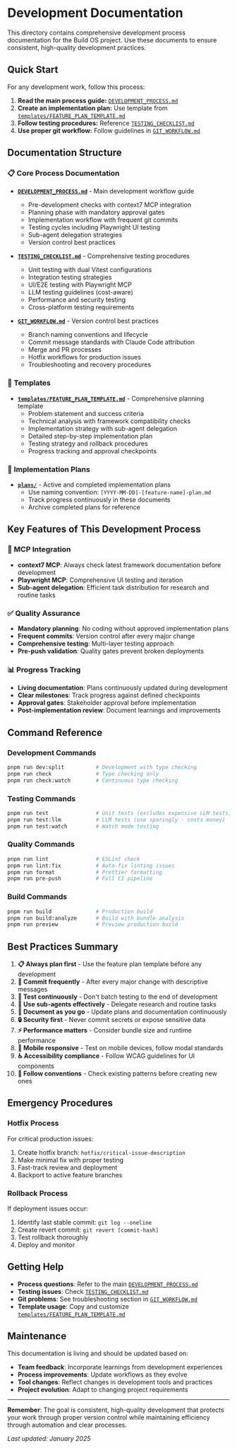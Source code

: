 # Development Documentation

This directory contains comprehensive development process documentation for the Build OS project. Use these documents to ensure consistent, high-quality development practices.

## Quick Start

For any development work, follow this process:

1. **Read the main process guide:** [`DEVELOPMENT_PROCESS.md`](./DEVELOPMENT_PROCESS.md)
2. **Create an implementation plan:** Use template from [`templates/FEATURE_PLAN_TEMPLATE.md`](./templates/FEATURE_PLAN_TEMPLATE.md)
3. **Follow testing procedures:** Reference [`TESTING_CHECKLIST.md`](./TESTING_CHECKLIST.md)
4. **Use proper git workflow:** Follow guidelines in [`GIT_WORKFLOW.md`](./GIT_WORKFLOW.md)

## Documentation Structure

### 📋 Core Process Documentation

- **[`DEVELOPMENT_PROCESS.md`](./DEVELOPMENT_PROCESS.md)** - Main development workflow guide
    - Pre-development checks with context7 MCP integration
    - Planning phase with mandatory approval gates
    - Implementation workflow with frequent git commits
    - Testing cycles including Playwright UI testing
    - Sub-agent delegation strategies
    - Version control best practices

- **[`TESTING_CHECKLIST.md`](./TESTING_CHECKLIST.md)** - Comprehensive testing procedures
    - Unit testing with dual Vitest configurations
    - Integration testing strategies
    - UI/E2E testing with Playwright MCP
    - LLM testing guidelines (cost-aware)
    - Performance and security testing
    - Cross-platform testing requirements

- **[`GIT_WORKFLOW.md`](./GIT_WORKFLOW.md)** - Version control best practices
    - Branch naming conventions and lifecycle
    - Commit message standards with Claude Code attribution
    - Merge and PR processes
    - Hotfix workflows for production issues
    - Troubleshooting and recovery procedures

### 📝 Templates

- **[`templates/FEATURE_PLAN_TEMPLATE.md`](./templates/FEATURE_PLAN_TEMPLATE.md)** - Comprehensive planning template
    - Problem statement and success criteria
    - Technical analysis with framework compatibility checks
    - Implementation strategy with sub-agent delegation
    - Detailed step-by-step implementation plan
    - Testing strategy and rollback procedures
    - Progress tracking and approval checkpoints

### 📁 Implementation Plans

- **[`plans/`](./plans/)** - Active and completed implementation plans
    - Use naming convention: `[YYYY-MM-DD]-[feature-name]-plan.md`
    - Track progress continuously in these documents
    - Archive completed plans for reference

## Key Features of This Development Process

### 🔧 MCP Integration

- **context7 MCP**: Always check latest framework documentation before development
- **Playwright MCP**: Comprehensive UI testing and iteration
- **Sub-agent delegation**: Efficient task distribution for research and routine tasks

### ✅ Quality Assurance

- **Mandatory planning**: No coding without approved implementation plans
- **Frequent commits**: Version control after every major change
- **Comprehensive testing**: Multi-layer testing approach
- **Pre-push validation**: Quality gates prevent broken deployments

### 📊 Progress Tracking

- **Living documentation**: Plans continuously updated during development
- **Clear milestones**: Track progress against defined checkpoints
- **Approval gates**: Stakeholder approval before implementation
- **Post-implementation review**: Document learnings and improvements

## Command Reference

### Development Commands

```bash
pnpm run dev:split          # Development with type checking
pnpm run check              # Type checking only
pnpm run check:watch        # Continuous type checking
```

### Testing Commands

```bash
pnpm run test               # Unit tests (excludes expensive LLM tests)
pnpm run test:llm           # LLM tests (use sparingly - costs money)
pnpm run test:watch         # Watch mode testing
```

### Quality Commands

```bash
pnpm run lint               # ESLint check
pnpm run lint:fix           # Auto-fix linting issues
pnpm run format             # Prettier formatting
pnpm run pre-push           # Full CI pipeline
```

### Build Commands

```bash
pnpm run build              # Production build
pnpm run build:analyze      # Build with bundle analysis
pnpm run preview            # Preview production build
```

## Best Practices Summary

1. **📋 Always plan first** - Use the feature plan template before any development
2. **💾 Commit frequently** - After every major change with descriptive messages
3. **🧪 Test continuously** - Don't batch testing to the end of development
4. **🤖 Use sub-agents effectively** - Delegate research and routine tasks
5. **📝 Document as you go** - Update plans and documentation continuously
6. **🔒 Security first** - Never commit secrets or expose sensitive data
7. **⚡ Performance matters** - Consider bundle size and runtime performance
8. **📱 Mobile responsive** - Test on mobile devices, follow modal standards
9. **♿ Accessibility compliance** - Follow WCAG guidelines for UI components
10. **🔄 Follow conventions** - Check existing patterns before creating new ones

## Emergency Procedures

### Hotfix Process

For critical production issues:

1. Create hotfix branch: `hotfix/critical-issue-description`
2. Make minimal fix with proper testing
3. Fast-track review and deployment
4. Backport to active feature branches

### Rollback Process

If deployment issues occur:

1. Identify last stable commit: `git log --oneline`
2. Create revert commit: `git revert [commit-hash]`
3. Test rollback thoroughly
4. Deploy and monitor

## Getting Help

- **Process questions**: Refer to the main [`DEVELOPMENT_PROCESS.md`](./DEVELOPMENT_PROCESS.md)
- **Testing issues**: Check [`TESTING_CHECKLIST.md`](./TESTING_CHECKLIST.md)
- **Git problems**: See troubleshooting section in [`GIT_WORKFLOW.md`](./GIT_WORKFLOW.md)
- **Template usage**: Copy and customize [`templates/FEATURE_PLAN_TEMPLATE.md`](./templates/FEATURE_PLAN_TEMPLATE.md)

## Maintenance

This documentation is living and should be updated based on:

- **Team feedback**: Incorporate learnings from development experiences
- **Process improvements**: Update workflows as they evolve
- **Tool changes**: Reflect changes in development tools and practices
- **Project evolution**: Adapt to changing project requirements

---

**Remember**: The goal is consistent, high-quality development that protects your work through proper version control while maintaining efficiency through automation and clear processes.

_Last updated: January 2025_
